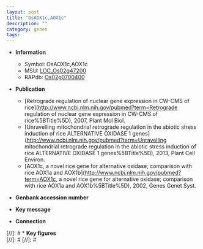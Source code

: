 ```yaml
---
layout: post
title: "OsAOX1c,AOX1c"
description: ""
category: genes
tags: 
---
```


* **Information**  
    + Symbol: OsAOX1c,AOX1c  
    + MSU: [LOC_Os02g47200](http://rice.plantbiology.msu.edu/cgi-bin/ORF_infopage.cgi?orf=LOC_Os02g47200)  
    + RAPdb: [Os02g0700400](http://rapdb.dna.affrc.go.jp/viewer/gbrowse_details/irgsp1?name=Os02g0700400)  

* **Publication**  
    + [Retrograde regulation of nuclear gene expression in CW-CMS of rice](http://www.ncbi.nlm.nih.gov/pubmed?term=Retrograde regulation of nuclear gene expression in CW-CMS of rice%5BTitle%5D), 2007, Plant Mol Biol.
    + [Unravelling mitochondrial retrograde regulation in the abiotic stress induction of rice ALTERNATIVE OXIDASE 1 genes](http://www.ncbi.nlm.nih.gov/pubmed?term=Unravelling mitochondrial retrograde regulation in the abiotic stress induction of rice ALTERNATIVE OXIDASE 1 genes%5BTitle%5D), 2013, Plant Cell Environ.
    + [AOX1c, a novel rice gene for alternative oxidase; comparison with rice AOX1a and AOX1b](http://www.ncbi.nlm.nih.gov/pubmed?term=AOX1c, a novel rice gene for alternative oxidase; comparison with rice AOX1a and AOX1b%5BTitle%5D), 2002, Genes Genet Syst.

* **Genbank accession number**  

* **Key message**  

* **Connection**  

[//]: # * **Key figures**  
[//]: # 
[//]: # 
